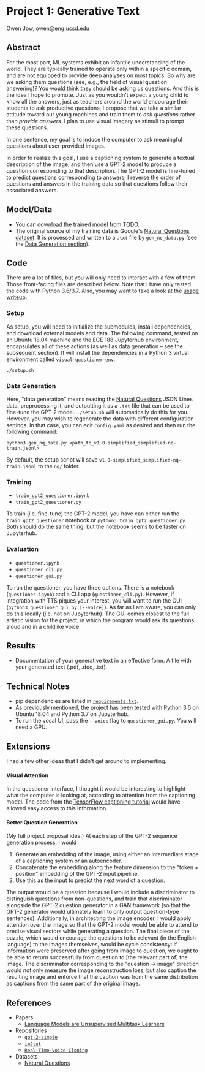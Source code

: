 # Project 1: Generative Text

Owen Jow, owen@eng.ucsd.edu

## Abstract

For the most part, ML systems exhibit an infantile understanding of the world. They are typically trained to operate only
within a specific domain, and are not equipped to provide deep analyses on most topics. So why are we asking them questions
(see, e.g., the field of visual question answering)? You would think they should be asking _us_ questions. And this is the
idea I hope to promote. Just as you wouldn't expect a young child to know all the answers, just as teachers around the world
encourage their students to ask productive questions, I propose that we take a similar attitude toward our young machines
and train them to _ask questions_ rather than _provide answers_. I plan to use visual imagery as stimuli to prompt these questions.

In one sentence, my goal is to induce the computer to ask meaningful questions about user-provided images.

In order to realize this goal, I use a captioning system to generate a textual description of the image, and then use a GPT-2
model to produce a question corresponding to that description. The GPT-2 model is fine-tuned to predict questions corresponding
to answers; I reverse the order of questions and answers in the training data so that questions follow their associated answers.

## Model/Data

- You can download the trained model from [TODO](#).
- The original source of my training data is Google's [Natural Questions dataset](https://ai.google.com/research/NaturalQuestions).
It is processed and written to a `.txt` file by `gen_nq_data.py` (see the [Data Generation section](#data-generation)).

## Code

There are a lot of files, but you will only need to interact with a few of them.
Those front-facing files are described below. Note that I have only tested the code with Python 3.6/3.7.
Also, you may want to take a look at the [usage writeup](USAGE.md).

### Setup
As setup, you will need to initialize the submodules, install dependencies, and download external
models and data. The following command, tested on an Ubuntu 18.04 machine and the ECE 188 Jupyterhub
environment, encapsulates all of these actions (as well as data generation – see the subsequent section).
It will install the dependencies in a Python 3 virtual environment called `visual-questioner-env`.
```
./setup.sh
```

### Data Generation
Here, "data generation" means reading the [Natural Questions](https://ai.google.com/research/NaturalQuestions)
JSON Lines data, preprocessing it, and outputting it as a `.txt` file that can be used to fine-tune the GPT-2 model.
`./setup.sh` will automatically do this for you. However, you may wish to regenerate the data with different
configuration settings. In that case, you can edit `config.yaml` as desired and then run the following command:
```
python3 gen_nq_data.py <path_to_v1.0-simplified_simplified-nq-train.jsonl>
```
By default, the setup script will save `v1.0-simplified_simplified-nq-train.jsonl` to the `nq/` folder.

### Training
- `train_gpt2_questioner.ipynb`
- `train_gpt2_questioner.py`

To train (i.e. fine-tune) the GPT-2 model, you have can either run the `train_gpt2_questioner` notebook
or `python3 train_gpt2_questioner.py`. Both should do the same thing, but the notebook seems to be faster on Jupyterhub.

### Evaluation
- `questioner.ipynb`
- `questioner_cli.py`
- `questioner_gui.py`

To run the questioner, you have three options. There is a notebook (`questioner.ipynb`) and a CLI app (`questioner_cli.py`).
However, if integration with TTS piques your interest, you will want to run the GUI (`python3 questioner_gui.py [--voice]`).
As far as I am aware, you can only do this locally (i.e. not on Jupyterhub). The GUI comes closest to the full
artistic vision for the project, in which the program would ask its questions aloud and in a childlike voice.

## Results

- Documentation of your generative text in an effective form. A file with your generated text (.pdf, .doc, .txt).

## Technical Notes

- pip dependencies are listed in [`requirements.txt`](requirements.txt).
- As previously mentioned, the project has been tested with Python 3.6 on Ubuntu 18.04 and Python 3.7 on Jupyterhub.
- To run the vocal UI, pass the `--voice` flag to `questioner_gui.py`. You will need a GPU.

## Extensions

I had a few other ideas that I didn't get around to implementing.

#### Visual Attention
In the questioner interface, I thought it would be interesting to highlight what the
computer is looking at, according to attention from the captioning model. The code from the
[TensorFlow captioning tutorial](https://www.tensorflow.org/tutorials/text/image_captioning)
would have allowed easy access to this information.

#### Better Question Generation
(My full project proposal idea.) At each step of the GPT-2 sequence generation process, I would

1. Generate an embedding of the image, using either an intermediate stage of a captioning system or an autoencoder.
2. Concatenate the embedding along the feature dimension to the "token + position" embedding of the GPT-2 input pipeline.
3. Use this as the input to predict the next word of a question.

The output would be a question because I would include a discriminator to distinguish questions from non-questions,
and train that discriminator alongside the GPT-2 question generator in a GAN framework (so that the GPT-2 generator
would ultimately learn to only output question-type sentences). Additionally, in architecting the image encoder, I
would apply attention over the image so that the GPT-2 model would be able to attend to precise visual sectors while
generating a question. The final piece of the puzzle, which would encourage the questions to be relevant (in the
English language) to the images themselves, would be cycle consistency: if information were preserved after going
from image to question, we ought to be able to return successfully from question to [the relevant part of] the image.
The discriminator corresponding to the "question -> image" direction would not only measure the image reconstruction
loss, but also caption the resulting image and enforce that the caption was from the same distribution as captions
from the same part of the original image.

## References

- Papers
  - [Language Models are Unsupervised Multitask Learners](https://d4mucfpksywv.cloudfront.net/better-language-models/language_models_are_unsupervised_multitask_learners.pdf)
- Repositories
  - [`gpt-2-simple`](https://github.com/minimaxir/gpt-2-simple)
  - [`im2txt`](https://github.com/tensorflow/models/tree/master/research/im2txt)
  - [`Real-Time-Voice-Cloning`](https://github.com/CorentinJ/Real-Time-Voice-Cloning)
- Datasets
  - [Natural Questions](https://ai.google.com/research/NaturalQuestions)
